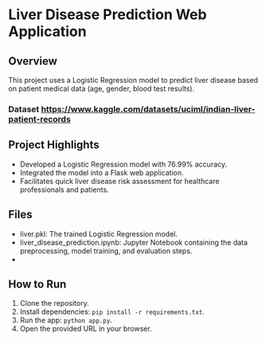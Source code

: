 # Liver Disease Prediction Web Application

## Overview

This project uses a Logistic Regression model to predict liver disease based on patient medical data (age, gender, blood test results).
### Dataset https://www.kaggle.com/datasets/uciml/indian-liver-patient-records

## Project Highlights

- Developed a Logistic Regression model with 76.99% accuracy.
- Integrated the model into a Flask web application.
- Facilitates quick liver disease risk assessment for healthcare professionals and patients.

## Files

- liver.pkl: The trained Logistic Regression model.
- liver_disease_prediction.ipynb: Jupyter Notebook containing the data preprocessing, model training, and evaluation steps.
- 
## How to Run

1. Clone the repository.
2. Install dependencies: `pip install -r requirements.txt`.
3. Run the app: `python app.py`.
4. Open the provided URL in your browser.
